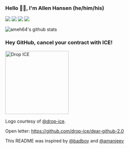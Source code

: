 ### Hello 👋🏻, I'm Allen Hansen (he/him/his)

![](https://img.shields.io/github/followers/ameh64?style=social)
[![](https://img.shields.io/badge/-@ameh64-%231DA1F2?style=flat-square&logo=twitter&logoColor=ffffff)](https://twitter.com/ameh64)
[![](https://img.shields.io/badge/-@ameh64-%23181717?style=flat-square&logo=github)](https://github.com/ameh64)
[![](https://img.shields.io/badge/-Allen%20Hansen-blue?style=flat-square&logo=Linkedin&logoColor=white&link=https://www.linkedin.com/in/allen-hansen/)](https://www.linkedin.com/in/allen-hansen/)

![ameh64's github stats](https://github-readme-stats.vercel.app/api?username=ameh64&show_icons=true&theme=tokyonight)

<!-- [![Top Langs](https://github-readme-stats.vercel.app/api/top-langs/?username=ameh64&langs_count=10&layout=compact&theme=tokyonight)](https://github.com/anuraghazra/github-readme-stats) -->


### Hey GitHub, cancel your contract with ICE!

<img alt="Drop ICE" src="https://avatars2.githubusercontent.com/u/58058809?s=460&u=98d5957de9ace30ae6db75da31767eabdf9f3f6a&v=4" width="200" height="auto">

Logo courtesy of [@drop-ice](https://github.com/drop-ice/).

Open letter: https://github.com/drop-ice/dear-github-2.0

This README was inspired by [@badboy](https://github.com/badboy/badboy/blob/main/README.md) and [@amanjeev](https://github.com/amanjeev/amanjeev/blob/main/README.md)

<!--
**AMEH64/AMEH64** is a ✨ _special_ ✨ repository because its `README.md` (this file) appears on your GitHub profile.

Here are some ideas to get you started:

- 🔭 I’m currently working on ...
- 🌱 I’m currently learning ...
- 👯 I’m looking to collaborate on ...
- 🤔 I’m looking for help with ...
- 💬 Ask me about ...
- 📫 How to reach me: ...
- 😄 Pronouns: ...
- ⚡ Fun fact: ...
-->
